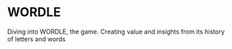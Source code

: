 #         WORDLE
Diving into WORDLE, the game.
Creating value and insights from its history of letters and words
